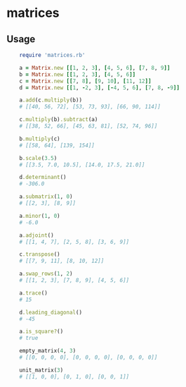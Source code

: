 # matrices

## Usage

```ruby
    require 'matrices.rb'
```

```ruby
    a = Matrix.new [[1, 2, 3], [4, 5, 6], [7, 8, 9]]
    b = Matrix.new [[1, 2, 3], [4, 5, 6]]
    c = Matrix.new [[7, 8], [9, 10], [11, 12]]
    d = Matrix.new [[1, -2, 3], [-4, 5, 6], [7, 8, -9]]
```

```ruby
    a.add(c.multiply(b))
    # [[40, 56, 72], [53, 73, 93], [66, 90, 114]]
```

```ruby
    c.multiply(b).subtract(a)
    # [[38, 52, 66], [45, 63, 81], [52, 74, 96]]
```

```ruby
    b.multiply(c)
    # [[58, 64], [139, 154]]
```

```ruby
    b.scale(3.5)
    # [[3.5, 7.0, 10.5], [14.0, 17.5, 21.0]]
```

```ruby
    d.determinant()
    # -306.0
```

```ruby
    a.submatrix(1, 0)
    # [[2, 3], [8, 9]]
```

```ruby
    a.minor(1, 0)
    # -6.0
```

```ruby
    a.adjoint()
    # [[1, 4, 7], [2, 5, 8], [3, 6, 9]]
```

```ruby
    c.transpose()
    # [[7, 9, 11], [8, 10, 12]]
```

```ruby
    a.swap_rows(1, 2)
    # [[1, 2, 3], [7, 8, 9], [4, 5, 6]]

```

```ruby
    a.trace()
    # 15
```

```ruby
    d.leading_diagonal()
    # -45
```

```ruby
    a.is_square?()
    # true
```

```ruby
    empty_matrix(4, 3)
    # [[0, 0, 0, 0], [0, 0, 0, 0], [0, 0, 0, 0]]
```

```ruby
    unit_matrix(3)
    # [[1, 0, 0], [0, 1, 0], [0, 0, 1]]
```
